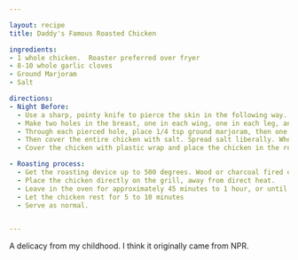 ```yaml
---

layout: recipe
title: Daddy's Famous Roasted Chicken

ingredients:
- 1 whole chicken.  Roaster preferred over fryer
- 8-10 whole garlic cloves 
- Ground Marjoram
- Salt

directions: 
- Night Before: 
  - Use a sharp, pointy knife to pierce the skin in the following way. Make a hole large enough to insert a garlic clove and the marjoram between the skin and the meat. 
  - Make two holes in the breast, one in each wing, one in each leg, and one in each thigh. 
  - Through each pierced hole, place 1/4 tsp ground marjoram, then one whole garlic clove. 
  - Then cover the entire chicken with salt. Spread salt liberally. When you believe you have spread too much salt, and are sure you have ruined it, you are getting close, give it a little more. 
  - Cover the chicken with plastic wrap and place the chicken in the refrigerator overnight. 

- Roasting process:
  - Get the roasting device up to 500 degrees. Wood or charcoal fired oven or grill is recommended. An indoor oven can work as well, but there is a risk of intense smoke. 
  - Place the chicken directly on the grill, away from direct heat. 
  - Leave in the oven for approximately 45 minutes to 1 hour, or until the internal temperature reaches 160 degrees. 
  - Let the chicken rest for 5 to 10 minutes
  - Serve as normal. 


---
```

A delicacy from my childhood. I think it originally came from NPR.